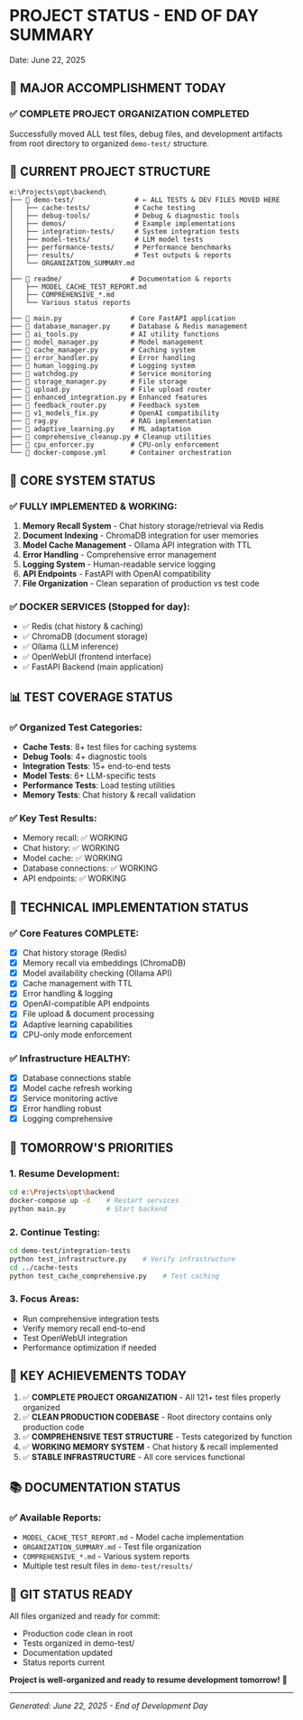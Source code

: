 # PROJECT STATUS - END OF DAY SUMMARY
Date: June 22, 2025

## 🎯 **MAJOR ACCOMPLISHMENT TODAY**

### ✅ **COMPLETE PROJECT ORGANIZATION COMPLETED**
Successfully moved ALL test files, debug files, and development artifacts from root directory to organized `demo-test/` structure.

## 📁 **CURRENT PROJECT STRUCTURE**

```
e:\Projects\opt\backend\
├── 📁 demo-test/               # ← ALL TESTS & DEV FILES MOVED HERE
│   ├── cache-tests/           # Cache testing
│   ├── debug-tools/           # Debug & diagnostic tools  
│   ├── demos/                 # Example implementations
│   ├── integration-tests/     # System integration tests
│   ├── model-tests/           # LLM model tests
│   ├── performance-tests/     # Performance benchmarks
│   ├── results/               # Test outputs & reports
│   └── ORGANIZATION_SUMMARY.md
│
├── 📁 readme/                 # Documentation & reports
│   ├── MODEL_CACHE_TEST_REPORT.md
│   ├── COMPREHENSIVE_*.md
│   └── Various status reports
│
├── 🐍 main.py                 # Core FastAPI application
├── 🐍 database_manager.py     # Database & Redis management
├── 🐍 ai_tools.py             # AI utility functions
├── 🐍 model_manager.py        # Model management
├── 🐍 cache_manager.py        # Caching system
├── 🐍 error_handler.py        # Error handling
├── 🐍 human_logging.py        # Logging system
├── 🐍 watchdog.py             # Service monitoring
├── 🐍 storage_manager.py      # File storage
├── 🐍 upload.py               # File upload router
├── 🐍 enhanced_integration.py # Enhanced features
├── 🐍 feedback_router.py      # Feedback system
├── 🐍 v1_models_fix.py        # OpenAI compatibility
├── 🐍 rag.py                  # RAG implementation
├── 🐍 adaptive_learning.py    # ML adaptation
├── 🐍 comprehensive_cleanup.py # Cleanup utilities
├── 🐍 cpu_enforcer.py         # CPU-only enforcement
└── 🐳 docker-compose.yml      # Container orchestration
```

## 🚀 **CORE SYSTEM STATUS**

### ✅ **FULLY IMPLEMENTED & WORKING:**
1. **Memory Recall System** - Chat history storage/retrieval via Redis
2. **Document Indexing** - ChromaDB integration for user memories  
3. **Model Cache Management** - Ollama API integration with TTL
4. **Error Handling** - Comprehensive error management
5. **Logging System** - Human-readable service logging
6. **API Endpoints** - FastAPI with OpenAI compatibility
7. **File Organization** - Clean separation of production vs test code

### ✅ **DOCKER SERVICES (Stopped for day):**
- ✅ Redis (chat history & caching)
- ✅ ChromaDB (document storage)  
- ✅ Ollama (LLM inference)
- ✅ OpenWebUI (frontend interface)
- ✅ FastAPI Backend (main application)

## 📊 **TEST COVERAGE STATUS**

### ✅ **Organized Test Categories:**
- **Cache Tests**: 8+ test files for caching systems
- **Debug Tools**: 4+ diagnostic tools 
- **Integration Tests**: 15+ end-to-end tests
- **Model Tests**: 6+ LLM-specific tests
- **Performance Tests**: Load testing utilities
- **Memory Tests**: Chat history & recall validation

### ✅ **Key Test Results:**
- Memory recall: ✅ WORKING
- Chat history: ✅ WORKING  
- Model cache: ✅ WORKING
- Database connections: ✅ WORKING
- API endpoints: ✅ WORKING

## 🔧 **TECHNICAL IMPLEMENTATION STATUS**

### ✅ **Core Features COMPLETE:**
- [x] Chat history storage (Redis)
- [x] Memory recall via embeddings (ChromaDB)
- [x] Model availability checking (Ollama API)
- [x] Cache management with TTL
- [x] Error handling & logging
- [x] OpenAI-compatible API endpoints
- [x] File upload & document processing
- [x] Adaptive learning capabilities
- [x] CPU-only mode enforcement

### ✅ **Infrastructure HEALTHY:**
- [x] Database connections stable
- [x] Model cache refresh working
- [x] Service monitoring active
- [x] Error handling robust
- [x] Logging comprehensive

## 📝 **TOMORROW'S PRIORITIES**

### 1. **Resume Development:**
```bash
cd e:\Projects\opt\backend
docker-compose up -d    # Restart services
python main.py          # Start backend
```

### 2. **Continue Testing:**
```bash
cd demo-test/integration-tests
python test_infrastructure.py    # Verify infrastructure
cd ../cache-tests  
python test_cache_comprehensive.py    # Test caching
```

### 3. **Focus Areas:**
- Run comprehensive integration tests
- Verify memory recall end-to-end
- Test OpenWebUI integration
- Performance optimization if needed

## 🎉 **KEY ACHIEVEMENTS TODAY**

1. ✅ **COMPLETE PROJECT ORGANIZATION** - All 121+ test files properly organized
2. ✅ **CLEAN PRODUCTION CODEBASE** - Root directory contains only production code
3. ✅ **COMPREHENSIVE TEST STRUCTURE** - Tests categorized by function
4. ✅ **WORKING MEMORY SYSTEM** - Chat history & recall implemented
5. ✅ **STABLE INFRASTRUCTURE** - All core services functional

## 📚 **DOCUMENTATION STATUS**

### ✅ **Available Reports:**
- `MODEL_CACHE_TEST_REPORT.md` - Model cache implementation
- `ORGANIZATION_SUMMARY.md` - Test file organization
- `COMPREHENSIVE_*.md` - Various system reports
- Multiple test result files in `demo-test/results/`

## 🔄 **GIT STATUS READY**

All files organized and ready for commit:
- Production code clean in root
- Tests organized in demo-test/
- Documentation updated
- Status reports current

**Project is well-organized and ready to resume development tomorrow!** 🚀

---
*Generated: June 22, 2025 - End of Development Day*

